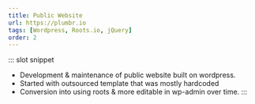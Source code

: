 ```yaml
---
title: Public Website
url: https://plumbr.io
tags: [Wordpress, Roots.io, jQuery]
order: 2
---
```


::: slot snippet
* Development & maintenance of public website built on wordpress.
* Started with outsourced template that was mostly hardcoded
* Conversion into using roots & more editable in wp-admin over time.
:::
